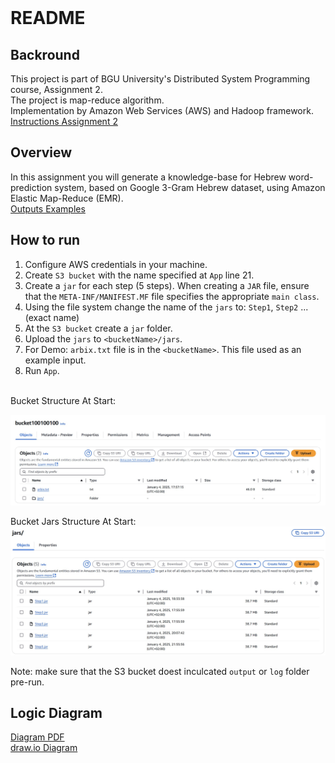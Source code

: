<!-- Markdown file -->
<!-- In VS code, use ctrl + shift + v to see preview -->
<!-- In IntelliJ, Click the "Preview" icon (top-right) or use Ctrl/Cmd + Shift + A and search for "Markdown Preview." -->

<br/>

# README
## Backround
This project is part of BGU University's Distributed System Programming course, Assignment 2. </br>
The project is map-reduce algorithm. </br>
Implementation by Amazon Web Services (AWS) and Hadoop framework. </br>
[Instructions Assignment 2](resources/Assignment2.pdf)

## Overview
In this assignment you will generate a knowledge-base for Hebrew word-prediction system, based on
Google 3-Gram Hebrew dataset, using Amazon Elastic Map-Reduce (EMR). </br>
[Outputs Examples](resources/OutputsExamples)

## How to run
1. Configure AWS credentials in your machine.
2. Create `S3 bucket` with the name specified at `App` line 21.
3. Create a `jar` for each step (5 steps). When creating a `JAR` file, ensure that the `META-INF/MANIFEST.MF` file specifies the appropriate `main class`.
4. Using the file system change the name of the `jars` to: `Step1`, `Step2` ... (exact name)
5. At the `S3 bucket` create a `jar` folder.
6. Upload the `jars` to `<bucketName>/jars`.
7. For Demo: `arbix.txt` file is in the `<bucketName>`. This file used as an example input.
8. Run `App`.

<br/>
Bucket Structure At Start:

![BucketStructure](resources/Photos/BucketStructure.jpg)

Bucket Jars Structure At Start:
![Bucket](resources/Photos/BucketJarsStructure.jpg)

Note: make sure that the S3 bucket doest inculcated `output` or `log` folder pre-run.


## Logic Diagram
[Diagram PDF](resources/A2_Logic_Diagram.pdf) <br/>
[draw.io Diagram](https://drive.google.com/file/d/1VjUymYuY0KmfWGZVFDFdpoWrRNe8jw-8/view?usp=sharing) </br>



